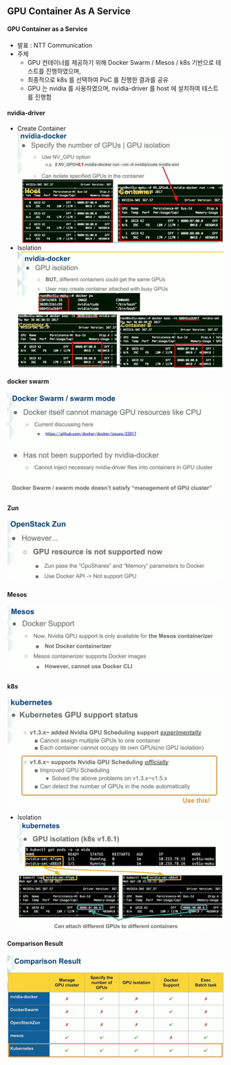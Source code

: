 
## GPU Container As A Service

#### GPU Container as a Service
* 발표 : NTT Communication
* 주제
  * GPU 컨테이너를 제공하기 위해 Docker Swarm / Mesos / k8s 기반으로 테스트를 진행하였으며,
  * 최종적으로 k8s 를 선택하여 PoC 를 진행한 결과를 공유
  * GPU 는 nvidia 를 사용하였으며, nvidia-driver 를 host 에 설치하여 테스트를 진행함

#### nvidia-driver 
* Create Container
![](images/nvidia-docker.png)
* Isolation 
![](images/nvidia-docker2.png)

#### docker swarm
![](images/docker-swarm.png)

#### Zun
![](images/zun.png)

#### Mesos
![](images/mesos.png)

#### k8s
![](images/k8s.png)
* Isolation
![](images/k8s2.png)

#### Comparison Result
![](images/comparison.png)

